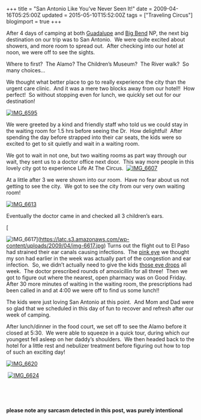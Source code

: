 +++
title = "San Antonio Like You’ve Never Seen It!"
date = 2009-04-16T05:25:00Z
updated = 2015-05-10T15:52:00Z
tags = ["Traveling Circus"]
blogimport = true 
+++

After 4 days of camping at both [Guadalupe](http://lifeatthecircus.com/2009/04/13/oh-so-you-wanted-to-see-the-actual-parks/) and [Big Bend](http://lifeatthecircus.com/2009/04/14/big-bend-from-sunup-to-sundown/) NP, the next big destination on our trip was to San Antonio.&#160; We were quite excited about showers, and more room to spread out.&#160; After checking into our hotel at noon, we were off to see the sights.

Where to first?&#160; The Alamo? The Children’s Museum?&#160; The River walk?&#160; So many choices…

We thought what better place to go to really experience the city than the urgent care clinic.&#160; And it was a mere two blocks away from our hotel!!&#160; How perfect!&#160; So without stopping even for lunch, we quickly set out for our destination! 

[![IMG_6595](https://latc.s3.amazonaws.com/wp-content/uploads/2009/04/img-6595-thumb.jpg "IMG_6595")](https://latc.s3.amazonaws.com/wp-content/uploads/2009/04/img-6595.jpg) 

We were greeted by a kind and friendly staff who told us we could stay in the waiting room for 1.5 hrs before seeing the Dr.&#160; How delightful!&#160; After spending the day before strapped into their car seats, the kids were so excited to get to sit quietly and wait in a waiting room.&#160;&#160; 

We got to wait in not one, but two waiting rooms as part way through our wait, they sent us to a doctor office next door.&#160; This way more people in this lovely city got to experience Life At The Circus.&#160; [![IMG_6607](https://latc.s3.amazonaws.com/wp-content/uploads/2009/04/img-6607-thumb.jpg "IMG_6607")](https://latc.s3.amazonaws.com/wp-content/uploads/2009/04/img-6607.jpg)&#160;

At a little after 3 we were shown into our room.&#160; Have no fear about us not getting to see the city.&#160; We got to see the city from our very own waiting room!&#160; 

[![IMG_6613](https://latc.s3.amazonaws.com/wp-content/uploads/2009/04/img-6613-thumb.jpg "IMG_6613")](https://latc.s3.amazonaws.com/wp-content/uploads/2009/04/img-6613.jpg) 

Eventually the doctor came in and checked all 3 children’s ears.&#160; 

[

![IMG_6617](https://latc.s3.amazonaws.com/wp-content/uploads/2009/04/img-6617-thumb.jpg "IMG_6617")](https://latc.s3.amazonaws.com/wp-content/uploads/2009/04/img-6617.jpg) Turns out the flight out to El Paso had strained their ear canals causing infections.&#160; The [pink eye](http://lifeatthecircus.com/2009/04/05/yea-so-apparently-licking-windows-is-not-a-good-idea/) we thought my son had earlier in the week was actually part of the congestion and ear infection.&#160; So, we didn’t actually need to give the kids [those eye drops](http://lifeatthecircus.com/2009/04/10/it-was-the-best-of-times-it-was-the-worst-of-times/) all week.&#160; The doctor prescribed rounds of amoxicillin for all three!&#160; Then we got to figure out where the nearest, open pharmacy was on Good Friday.&#160; After 30 more minutes of waiting in the waiting room, the prescriptions had been called in and at 4:00 we were off to find us some lunch!!&#160; 

The kids were just loving San Antonio at this point.&#160; And Mom and Dad were so glad that we scheduled in this day of fun to recover and refresh after our week of camping.&#160; 

After lunch/dinner in the food court, we set off to see the Alamo before it closed at 5:30.&#160; We were able to squeeze in a quick tour, during which our youngest fell asleep on her daddy’s shoulders.&#160; We then headed back to the hotel for a little rest and nebulizer treatment before figuring out how to top of such an exciting day!&#160; 

[![IMG_6620](https://latc.s3.amazonaws.com/wp-content/uploads/2009/04/img-6620-thumb.jpg "IMG_6620")](https://latc.s3.amazonaws.com/wp-content/uploads/2009/04/img-6620.jpg)

&#160;[![IMG_6624](https://latc.s3.amazonaws.com/wp-content/uploads/2009/04/img-6624-thumb.jpg "IMG_6624")](https://latc.s3.amazonaws.com/wp-content/uploads/2009/04/img-6624.jpg)

&#160;

&#160;


**please note any sarcasm detected in this post, was purely intentional**

